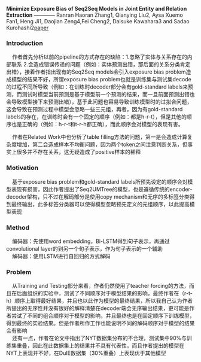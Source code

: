 **Minimize Exposure Bias of Seq2Seq Models in Joint Entity and Relation Extraction** ———— Ranran Haoran Zhang1, Qianying Liu2, Aysa Xuemo Fan1, Heng Ji1, Daojian Zeng4,Fei Cheng2, Daisuke Kawahara3 and Sadao Kurohashi2[paper](https://arxiv.org/pdf/2009.07503.pdf)  

### Introduction  
&nbsp;&nbsp;&nbsp;&nbsp;作者首先分析以前的pipeline的方式存在的缺陷：1.忽略了实体与关系存在的内部联系&nbsp;2.会造成错误传递的问题（例如：实体预测出错，那后面的关系分类肯定出错），接着作者指出现有的Seq2Seq models会引入exposure bias problem造成模型的结果不好，所谓exposure bias problem也就是训练集与测试集decode的过程不同所导致（例如：在训练时decoder部分会有gold-standard labels来预测，而测试时模型当前预测是基于模型前一个预测的结果，而一旦前面预测出错也会导致模型接下来预测出错），基于此问题也容易导致训练模型时的过拟合问题，这会导致在预测过程中模型会忽略一些三元组，再者，因为有gold-standard labels的存在，在训练时会有一个固定的顺序（例如：都是h-r-t），但是其他的顺序也是正确的（例如：h-r-t和t-r-h都正确），而此顺序会对模型的表现有害。  

&nbsp;&nbsp;&nbsp;&nbsp;作者在Related Work中也分析了table filling方法的问题，第一是会造成计算复杂度增加，第二会造成样本不均衡问题，因为两个token之间注意判断关系，但事实上很多并不存在关系，这无疑造成了positive样本的稀释  

### Motivation
&nbsp;&nbsp;&nbsp;&nbsp;基于exposure bias problem和gold-standard labels所预先设定的顺序会对模型表现有损害，因此作者提出了Seq2UMTree的模型，也是遵循传统的encoder-decoder架构，只不过在解码部分是使用copy mechanism和无序的多标签分类得到最终输出，此多标签分类器可以使得模型忽略预先定义的元组顺序，以此提高模型表现  

### Method
&nbsp;&nbsp;&nbsp;&nbsp;编码器：先使用word embedding，Bi-LSTM得到句子表示，再通过convolutional layer的到另一个句子表示，作为句子表示的一个辅助  
&nbsp;&nbsp;&nbsp;&nbsp;解码器：使用LSTM进行自回归的方式解码

### Problem
&nbsp;&nbsp;&nbsp;&nbsp;从Training and Testing部分来看，作者仍然使用了teacher forcing的方法，而且在后面组织的实验中，测试了不同顺序对于模型结果的影响，最终作者在（r-t-h）顺序上取得最好结果，并且也以此作为模型的最终结果，所以我自己认为作者所提出的无序性并没有很好的解释清楚在decoder端会无序输出结果，更可能是作者尝试了不同的组合顺序对于模型的影响，并且最终也是在固定顺序下训练模型，得到最终的实验结果。但是作者所作工作也能说明不同的解码顺序对于模型的结果会有影响  
&nbsp;&nbsp;&nbsp;&nbsp;还有一点，作者在论文中指出了NYT数据集分布的不合理，测试集中90%与训练集重叠，因此在此数据集上的结果并不具有代表性，而且作者提出的模型在NYT上表现并不好，在DuIE数据集（30%重叠）上表现优于其他模型
